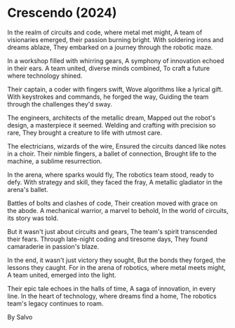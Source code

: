# Crescendo (2024)
In the realm of circuits and code, where metal met might,
A team of visionaries emerged, their passion burning bright.
With soldering irons and dreams ablaze,
They embarked on a journey through the robotic maze.

In a workshop filled with whirring gears,
A symphony of innovation echoed in their ears.
A team united, diverse minds combined,
To craft a future where technology shined.

Their captain, a coder with fingers swift,
Wove algorithms like a lyrical gift.
With keystrokes and commands, he forged the way,
Guiding the team through the challenges they'd sway.

The engineers, architects of the metallic dream,
Mapped out the robot's design, a masterpiece it seemed.
Welding and crafting with precision so rare,
They brought a creature to life with utmost care.

The electricians, wizards of the wire,
Ensured the circuits danced like notes in a choir.
Their nimble fingers, a ballet of connection,
Brought life to the machine, a sublime resurrection.

In the arena, where sparks would fly,
The robotics team stood, ready to defy.
With strategy and skill, they faced the fray,
A metallic gladiator in the arena's ballet.

Battles of bolts and clashes of code,
Their creation moved with grace on the abode.
A mechanical warrior, a marvel to behold,
In the world of circuits, its story was told.

But it wasn't just about circuits and gears,
The team's spirit transcended their fears.
Through late-night coding and tiresome days,
They found camaraderie in passion's blaze.

In the end, it wasn't just victory they sought,
But the bonds they forged, the lessons they caught.
For in the arena of robotics, where metal meets might,
A team united, emerged into the light.

Their epic tale echoes in the halls of time,
A saga of innovation, in every line.
In the heart of technology, where dreams find a home,
The robotics team's legacy continues to roam.

By Salvo
